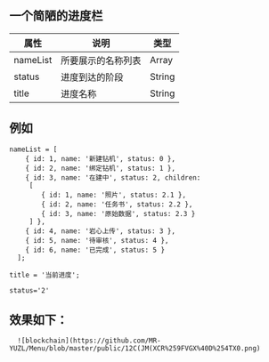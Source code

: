 ## 一个简陋的进度栏
| 属性     | 说明               | 类型   |
|----------|--------------------|--------|
| nameList | 所要展示的名称列表 | Array  |
| status   | 进度到达的阶段     | String |
| title    | 进度名称           | String |

## 例如
```
nameList = [
    { id: 1, name: '新建钻机', status: 0 },
    { id: 2, name: '绑定钻机', status: 1 },
    { id: 3, name: '在建中', status: 2, children: 
     [
        { id: 1, name: '照片', status: 2.1 }, 
        { id: 2, name: '任务书', status: 2.2 }, 
        { id: 3, name: '原始数据', status: 2.3 }
     ] },
    { id: 4, name: '岩心上传', status: 3 },
    { id: 5, name: '待审核', status: 4 },
    { id: 6, name: '已完成', status: 5 }
  ];

title = '当前进度';

status='2'
```

## 效果如下：
      ![blockchain](https://github.com/MR-YUZL/Menu/blob/master/public/12C(JM(XCR%259FVGX%40D%254TX0.png)

